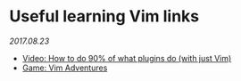 # Useful learning Vim links

*2017.08.23*

- [Video: How to do 90% of what plugins do (with just Vim)](https://youtu.be/XA2WjJbmmoM)
- [Game: Vim Adventures](https://vim-adventures.com)


